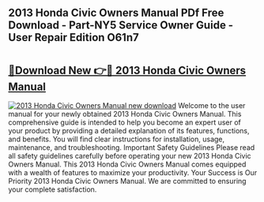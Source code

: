 ## 2013 Honda Civic Owners Manual PDf Free Download - Part-NY5 Service Owner Guide - User Repair Edition O61n7

# <h2><a href="http://bc15604.oget.top/?id=2013+Honda+Civic+Owners+Manual">🔗Download New 👉🔴 2013 Honda Civic Owners Manual</a></h2>

[![2013 Honda Civic Owners Manual new download](https://i.imgur.com/5g1atiW.png)](http://bc15604.oget.top/?id=2013+Honda+Civic+Owners+Manual)
Welcome to the user manual for your newly obtained 2013 Honda Civic Owners Manual. This comprehensive guide is intended to help you become an expert user of your product by providing a detailed explanation of its features, functions, and benefits. You will find clear instructions for installation, usage, maintenance, and troubleshooting. Important Safety Guidelines Please read all safety guidelines carefully before operating your new 2013 Honda Civic Owners Manual. This 2013 Honda Civic Owners Manual comes equipped with a wealth of features to maximize your productivity. Your Success is Our Priority 2013 Honda Civic Owners Manual. We are committed to ensuring your complete satisfaction.
